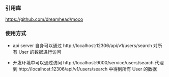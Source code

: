### 引用库

https://github.com/dreamhead/moco


### 使用方式

- api server 自身可以通过 http://localhost:12306/api/v1/users/search 对所有 User 的数据进行访问

- 开发环境中可以通过访问 http://localhost:9000/service/users/search 代理到 http://localhost:12306/api/v1/users/search 中得到所有 User 的数据 
